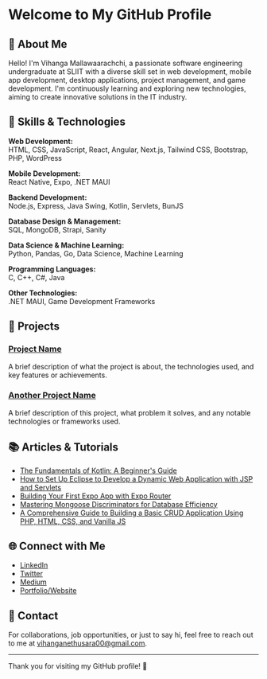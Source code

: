 # Welcome to My GitHub Profile

## 👋 About Me

Hello! I'm Vihanga Mallawaarachchi, a passionate software engineering undergraduate at SLIIT with a diverse skill set in web development, mobile app development, desktop applications, project management, and game development. I'm continuously learning and exploring new technologies, aiming to create innovative solutions in the IT industry.

## 🌟 Skills & Technologies

**Web Development:**  
HTML, CSS, JavaScript, React, Angular, Next.js, Tailwind CSS, Bootstrap, PHP, WordPress

**Mobile Development:**  
React Native, Expo, .NET MAUI

**Backend Development:**  
Node.js, Express, Java Swing, Kotlin, Servlets, BunJS

**Database Design & Management:**  
SQL, MongoDB, Strapi, Sanity

**Data Science & Machine Learning:**  
Python, Pandas, Go, Data Science, Machine Learning

**Programming Languages:**  
C, C++, C#, Java

**Other Technologies:**  
.NET MAUI, Game Development Frameworks

## 🚀 Projects

### [Project Name](link-to-project)
A brief description of what the project is about, the technologies used, and key features or achievements.

### [Another Project Name](link-to-project)
A brief description of this project, what problem it solves, and any notable technologies or frameworks used.

## 📚 Articles & Tutorials

- [The Fundamentals of Kotlin: A Beginner's Guide](https://medium.com/@vihangamallawaarachchi.dev/the-fundamentals-of-kotlin-a-beginners-guide-987be6d5a386)
- [How to Set Up Eclipse to Develop a Dynamic Web Application with JSP and Servlets](https://medium.com/@vihangamallawaarachchi.dev/how-to-set-up-eclipse-to-develop-a-dynamic-web-application-with-jsp-and-servlets-c81367d837c2)
- [Building Your First Expo App with Expo Router](https://medium.com/@vihangamallawaarachchi.dev/building-your-first-expo-app-with-expo-router-81333f48da37)
- [Mastering Mongoose Discriminators for Database Efficiency](https://medium.com/@vihangamallawaarachchi.dev/mastering-mongoose-discriminators-for-database-efficiency-7c9be0ff4241)
- [A Comprehensive Guide to Building a Basic CRUD Application Using PHP, HTML, CSS, and Vanilla JS](https://medium.com/@vihangamallawaarachchi.dev/a-comprehensive-guide-to-building-a-basic-crud-application-using-php-html-css-and-vanilla-9a279719d9ad)

## 🌐 Connect with Me

- [LinkedIn](your-linkedin-profile)
- [Twitter](your-twitter-profile)
- [Medium](https://medium.com/@vihangamallawaarachchi.dev)
- [Portfolio/Website](your-portfolio-website)

## 📧 Contact

For collaborations, job opportunities, or just to say hi, feel free to reach out to me at [vihanganethusara00@gmail.com](mailto:vihanganethusara00@gmail.com).

---

Thank you for visiting my GitHub profile! 🚀


